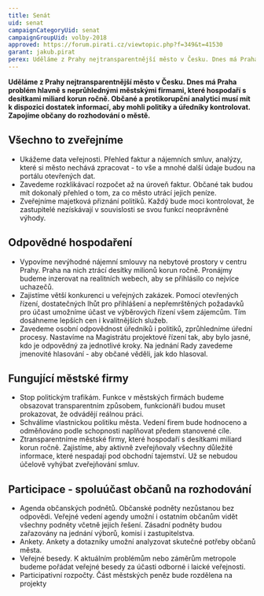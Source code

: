 ```yaml
---
title: Senát
uid: senat
campaignCategoryUid: senat
campaignGroupUid: volby-2018
approved: https://forum.pirati.cz/viewtopic.php?f=349&t=41530
garant: jakub.pirat
perex: Uděláme z Prahy nejtransparentnější město v Česku. Dnes má Praha problém hlavně s neprůhlednými městskými firmami, které hospodaří s desítkami miliard korun ročně.  Občané a protikorupční analytici musí mít k dispozici dostatek informací, aby mohli politiky a úředníky kontrolovat. Zapojíme občany do rozhodování o městě.
---
```


**Uděláme z Prahy nejtransparentnější město v Česku. Dnes má Praha problém hlavně s neprůhlednými městskými firmami, které hospodaří s desítkami miliard korun ročně.  Občané a protikorupční analytici musí mít k dispozici dostatek informací, aby mohli politiky a úředníky kontrolovat. Zapojíme občany do rozhodování o městě.**

## Všechno to zveřejníme

- Ukážeme data veřejnosti. Přehled faktur a nájemních smluv, analýzy, které si město nechává zpracovat - to vše a mnohé další údaje budou na portálu otevřených dat.
- Zavedeme rozklikávací rozpočet až na úroveň faktur. Občané tak budou mít dokonalý přehled o tom, za co město utrácí jejich peníze.
- Zveřejníme majetková přiznání politiků. Každý bude moci kontrolovat, že zastupitelé nezískávají v souvislosti se svou funkcí neoprávněné výhody.

## Odpovědné hospodaření
- Vypovíme nevýhodné nájemní smlouvy na nebytové prostory v centru Prahy.  Praha na nich ztrácí desítky milionů korun ročně. Pronájmy budeme inzerovat na realitních webech, aby se přihlásilo co nejvíce uchazečů.
- Zajistíme větší konkurenci u veřejných zakázek. Pomocí otevřených řízení, dostatečných lhůt pro přihlášení a nepřemrštěných požadavků pro účast umožníme účast ve výběrových řízení všem zájemcům. Tím dosáhneme lepších cen i
kvalitnějších služeb.
- Zavedeme osobní odpovědnost úředníků i politiků, zprůhledníme úřední procesy. Nastavíme na Magistrátu projektové řízení tak, aby bylo jasné, kdo je odpovědný za jednotlivé kroky. Na jednání Rady zavedeme jmenovité hlasování - aby občané věděli, jak kdo hlasoval.

## Fungující městské firmy
- Stop politickým trafikám. Funkce v městských firmách budeme obsazovat transparentním způsobem, funkcionáři budou muset prokazovat, že odvádějí reálnou práci.
- Schválíme vlastnickou politiku města. Vedení firem bude hodnoceno a odměňováno podle schopnosti naplňovat předem stanovené cíle.
- Ztransparentníme městské firmy, které hospodaří s desítkami miliard korun ročně.  Zajistíme, aby aktivně zveřejňovaly všechny důležité informace, které nespadají pod obchodní tajemství. Už se nebudou účelově vyhýbat zveřejňování smluv.

## Participace - spoluúčast občanů na rozhodování
- Agenda občanských podnětů. Občanské podněty nezůstanou bez odpovědi.  Veřejné vedení agendy umožní i ostatním občanům vidět všechny podněty včetně jejich řešení. Zásadní podněty budou zařazovány na jednání výborů, komisí i zastupitelstva.
- Ankety. Ankety a dotazníky umožní analyzovat skutečné potřeby občanů města.
- Veřejné besedy. K aktuálním problémům nebo záměrům metropole budeme pořádat veřejné besedy za účasti odborné i laické veřejnosti.
- Participativní rozpočty. Část městských peněz bude rozdělena na projekty
